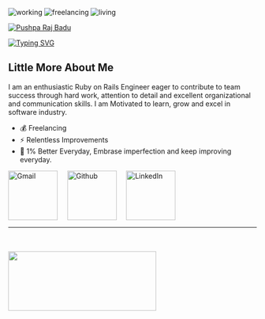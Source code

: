 <p align="left">
  <img alt=working src="https://img.shields.io/badge/working-web/mobile-3c9" />
  <img alt=freelancing src="https://img.shields.io/badge/job-remote-brightgreen" />
  <img alt=living src="https://img.shields.io/badge/Place-Nepal-blue" />
</p>



  <a href="https://github.com/przbadu">
    <img src="https://readme-typing-svg.demolab.com/?font=Fira+Code&pause=1000&color=F77346&repeat=false&width=435&lines=Pushpa+Raj+Badu" alt="Pushpa Raj Badu" /></a>



[![Typing SVG](https://readme-typing-svg.demolab.com?font=Fira+Code&pause=1000&color=F77346&width=435&lines=Full-stack+web+and+mobile+Developer;Decade+of+professional+experience;Eger+to+learn+new+Tech+Stack)](https://git.io/typing-svg)

## Little More About Me

I am an enthusiastic Ruby on Rails Engineer eager to contribute to team success through
hard work, attention to detail and excellent organizational and communication
skills. I am Motivated to learn, grow and excel in software industry.

- 💰  Freelancing
- ⚡   Relentless Improvements
- 🚀  1% Better Everyday, Embrase imperfection and keep improving everyday.


<p align="left">
    <a href="mailto:pushparaj.badu@gmail.com" target="_blank" style="text-decoration:none">
        <img align="center" alt="Gmail" width="100px" src="https://img.shields.io/badge/-GMAIL-D14836?style=for-the-badge&logo=gmail&logoColor=white" /> &nbsp; &nbsp;
    </a>
    <a href="https://github.com/przbadu" target="_blank" style="text-decoration:none">
        <img align="center" alt="Github" width="100px" src="https://img.shields.io/badge/-GITHUB-black?style=for-the-badge&logo=github&logoColor=white"> &nbsp; &nbsp;
    </a>
    <a href="https://www.linkedin.com/in/przbadu" target="_blank" style="text-decoration:none">
        <img align="center" alt="LinkedIn" width="100px" src="https://img.shields.io/badge/-LINKEDIN-0077B5?style=for-the-badge&logo=linkedin&logoColor=white" /> &nbsp; &nbsp;
    </a>
</p>

<hr />

<br />
<br />

<a href="https://github.com/przbadu">
  <img align="left" width="300" height="120" src="https://github-readme-stats.vercel.app/api/top-langs/?username=przbadu&layout=compact&theme=material-palenight" />
</a>

